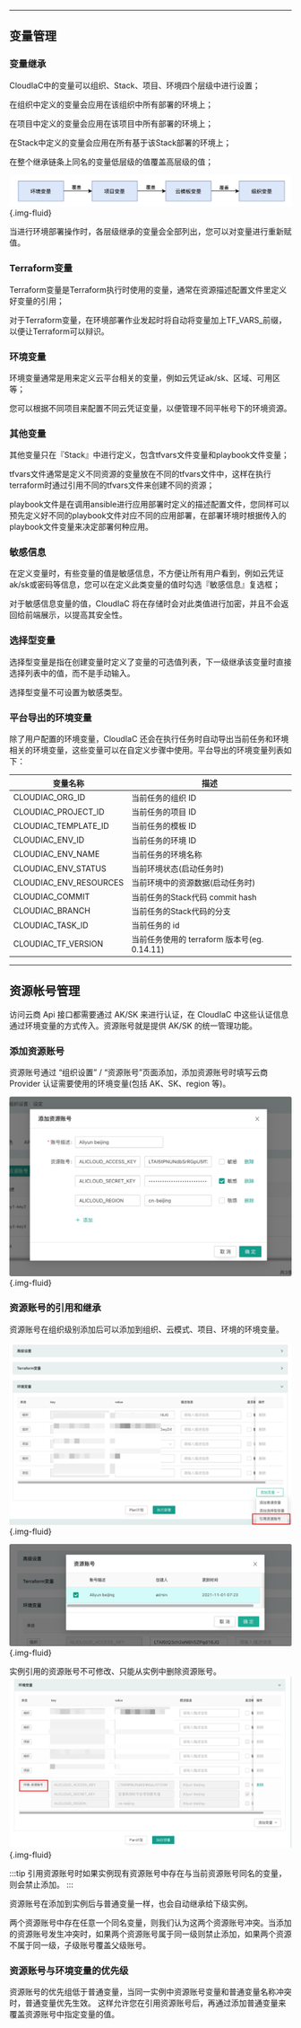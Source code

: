 ------
## 变量管理

### 变量继承

CloudIaC中的变量可以组织、Stack、项目、环境四个层级中进行设置；

在组织中定义的变量会应用在该组织中所有部署的环境上；

在项目中定义的变量会应用在该项目中所有部署的环境上；

在Stack中定义的变量会应用在所有基于该Stack部署的环境上；

在整个继承链条上同名的变量低层级的值覆盖高层级的值；

![image-20211223182016991](../images/image-20211223182016991.png){.img-fluid}

当进行环境部署操作时，各层级继承的变量会全部列出，您可以对变量进行重新赋值。

### Terraform变量

Terraform变量是Terraform执行时使用的变量，通常在资源描述配置文件里定义好变量的引用；

对于Terraform变量，在环境部署作业发起时将自动将变量加上TF_VARS_前缀，以便让Terraform可以辩识。

### 环境变量

环境变量通常是用来定义云平台相关的变量，例如云凭证ak/sk、区域、可用区等；

您可以根据不同项目来配置不同云凭证变量，以便管理不同平帐号下的环境资源。

### 其他变量

其他变量只在『Stack』中进行定义，包含tfvars文件变量和playbook文件变量；

tfvars文件通常是定义不同资源的变量放在不同的tfvars文件中，这样在执行terraform时通过引用不同的tfvars文件来创建不同的资源；

playbook文件是在调用ansible进行应用部署时定义的描述配置文件，您同样可以预先定义好不同的playbook文件对应不同的应用部署，在部署环境时根据传入的playbook文件变量来决定部署何种应用。

### 敏感信息

在定义变量时，有些变量的值是敏感信息，不方便让所有用户看到，例如云凭证ak/sk或密码等信息，您可以在定义此类变量的值时勾选『敏感信息』复选框；

对于敏感信息变量的值，CloudIaC 将在存储时会对此类值进行加密，并且不会返回给前端展示，以提高其安全性。

### 选择型变量

选择型变量是指在创建变量时定义了变量的可选值列表，下一级继承该变量时直接选择列表中的值，而不是手动输入。

选择型变量不可设置为敏感类型。

### 平台导出的环境变量

除了用户配置的环境变量，CloudIaC 还会在执行任务时自动导出当前任务和环境相关的环境变量，这些变量可以在自定义步骤中使用。平台导出的环境变量列表如下：

| 变量名称               | 描述                                         |
| ---------------------- | -------------------------------------------- |
| CLOUDIAC_ORG_ID        | 当前任务的组织 ID                            |
| CLOUDIAC_PROJECT_ID    | 当前任务的项目 ID                            |
| CLOUDIAC_TEMPLATE_ID   | 当前任务的模板 ID                            |
| CLOUDIAC_ENV_ID        | 当前任务的环境 ID                            |
| CLOUDIAC_ENV_NAME      | 当前任务的环境名称                           |
| CLOUDIAC_ENV_STATUS    | 当前环境状态(启动任务时)                     |
| CLOUDIAC_ENV_RESOURCES | 当前环境中的资源数据(启动任务时)             |
| CLOUDIAC_COMMIT        | 当前任务的Stack代码 commit hash             |
| CLOUDIAC_BRANCH        | 当前任务的Stack代码的分支                   |
| CLOUDIAC_TASK_ID       | 当前任务的 id                                |
| CLOUDIAC_TF_VERSION    | 当前任务使用的 terraform 版本号(eg. 0.14.11) |



------
## 资源帐号管理

访问云商 Api 接口都需要通过 AK/SK 来进行认证，在 CloudIaC 中这些认证信息通过环境变量的方式传入。资源账号就是提供 AK/SK 的统一管理功能。

### 添加资源账号

资源账号通过 “组织设置” / “资源账号”页面添加，添加资源账号时填写云商 Provider 认证需要使用的环境变量(包括 AK、SK、region 等)。

![img](../images/cloud_account_add.png){.img-fluid}


### 资源账号的引用和继承

资源账号在组织级别添加后可以添加到组织、云模式、项目、环境的环境变量。

![img](../images/cloud_account_use_1.png){.img-fluid}

![img](../images/cloud_account_use_2.png){.img-fluid}

实例引用的资源账号不可修改、只能从实例中删除资源账号。
![img](../images/cloud_account_use_3.png){.img-fluid}

:::tip
引用资源账号时如果实例现有资源账号中存在与当前资源账号同名的变量，则会禁止添加。
:::

资源账号在添加到实例后与普通变量一样，也会自动继承给下级实例。

两个资源账号中存在任意一个同名变量，则我们认为这两个资源账号冲突。当添加的资源账号发生冲突时，如果两个资源账号属于同一级则禁止添加，如果两个资源不属于同一级，子级账号覆盖父级账号。


### 资源账号与环境变量的优先级
资源账号的优先组低于普通变量，当同一实例中资源账号变量和普通变量名称冲突时，普通变量优先生效。
这样允许您在引用资源账号后，再通过添加普通变量来覆盖资源账号中指定变量的值。
